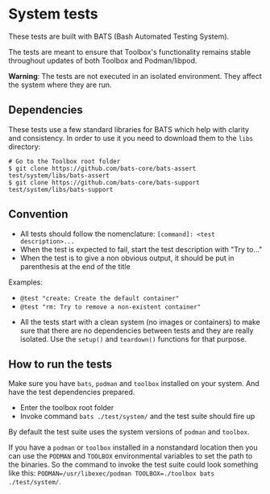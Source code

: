 # System tests

These tests are built with BATS (Bash Automated Testing System).

The tests are meant to ensure that Toolbox's functionality remains stable
throughout updates of both Toolbox and Podman/libpod.

**Warning**: The tests are not executed in an isolated environment. They affect
the system where they are run.

## Dependencies

These tests use a few standard libraries for BATS which help with clarity
and consistency. In order to use it you need to download them to the `libs`
directory:

```
# Go to the Toolbox root folder
$ git clone https://github.com/bats-core/bats-assert test/system/libs/bats-assert
$ git clone https://github.com/bats-core/bats-support test/system/libs/bats-support
```

## Convention

- All tests should follow the nomenclature: `[command]: <test description>...`
- When the test is expected to fail, start the test description with "Try
  to..."
- When the test is to give a non obvious output, it should be put in parenthesis
  at the end of the title

Examples:

* `@test "create: Create the default container"`
* `@test "rm: Try to remove a non-existent container"`

- All the tests start with a clean system (no images or containers) to make sure
  that there are no dependencies between tests and they are really isolated. Use
  the `setup()` and `teardown()` functions for that purpose.

## How to run the tests

Make sure you have `bats`, `podman` and `toolbox` installed on your system. And
have the test dependencies prepared.

- Enter the toolbox root folder
- Invoke command `bats ./test/system/` and the test suite should fire up

By default the test suite uses the system versions of `podman` and `toolbox`.

If you have a `podman` or `toolbox` installed in a nonstandard location then
you can use the `PODMAN` and `TOOLBOX` environmental variables to set the path
to the binaries. So the command to invoke the test suite could look something
like this: `PODMAN=/usr/libexec/podman TOOLBOX=./toolbox bats ./test/system/`.